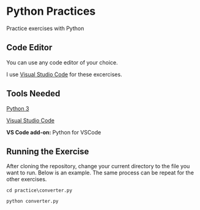 # Python Practices
Practice exercises with Python

## Code Editor
You can use any code editor of your choice.

I use [Visual Studio Code](https://code.visualstudio.com/?wt.mc_id=adw-brand&gclid=Cj0KCQjw5fDWBRDaARIsAA5uWTjreEhL275HxoFeD4Gf7ADY7O0l6tTZtEwOGZUH7d2pv5nqemlRJx8aAkKiEALw_wcB) for these excercises.

## Tools Needed
[Python 3](https://www.python.org/downloads/)

[Visual Studio Code](https://code.visualstudio.com/?wt.mc_id=adw-brand&gclid=Cj0KCQjw5fDWBRDaARIsAA5uWTjreEhL275HxoFeD4Gf7ADY7O0l6tTZtEwOGZUH7d2pv5nqemlRJx8aAkKiEALw_wcB)

**VS Code add-on:** Python for VSCode

## Running the Exercise
After cloning the repository, change your current directory to the file you want to run. Below is an example. The same process can be repeat for the other exercises.

`cd practice\converter.py`

`python converter.py`
